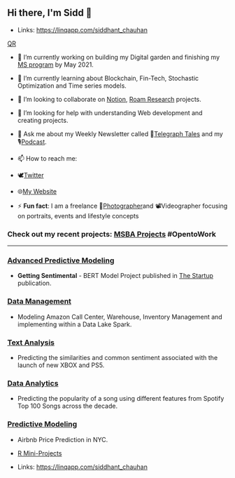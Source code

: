 ## Hi there, I'm Sidd 👋

- Links: https://linqapp.com/siddhant_chauhan

[QR](https://github.com/siddchauhan77/siddchauhan77/blob/main/linq-qrcode.png)


- 🔭 I’m currently working on building my Digital garden and finishing my [MS program](https://www.mccombs.utexas.edu/Master-of-Science-in-Business-Analytics) by May 2021.
- 🌱 I’m currently learning about Blockchain, Fin-Tech, Stochastic Optimization and Time series models.
- 👯 I’m looking to collaborate on [Notion](https://www.notion.so/), [Roam Research](https://roamresearch.com./) projects.
- 🤔 I’m looking for help with understanding Web development and creating projects.
- 💬 Ask me about my Weekly Newsletter called 📧[Telegraph Tales](https://www.getrevue.co/profile/siddhant-chauhan) and my 🎙[Podcast](https://anchor.fm/pure-entropy).
- 📫 How to reach me: 
  
- 🕊[Twitter](https://twitter.com/Sidd_z_chauhan)
- 🌐[My Website](https://www.siddhantchauhan.com/)

- ⚡ **Fun fact**: I am a freelance 📸[Photographer](https://www.instagram.com/sidd_z_chauhan/)and 📽Videographer focusing on portraits, events and lifestyle concepts

### Check out my recent projects: [MSBA Projects](https://github.com/siddchauhan77/MSBA-UT-Austin) #OpentoWork

-------------------------------------------------------------------------------------------------------


### [Advanced Predictive Modeling](https://github.com/siddchauhan77/MSBA-UT-Austin/tree/main/APM(Advanced%20Predictive%20Modeling))
- __Getting Sentimental__ - BERT Model Project published in [The Startup](https://medium.com/swlh/getting-sentimental-34f69910312c) publication.


### [Data Management](https://github.com/siddchauhan77/MSBA-UT-Austin/tree/main/Data%20Management) 
- Modeling Amazon Call Center, Warehouse, Inventory Management and implementing within a Data Lake Spark.

### [Text Analysis](https://github.com/siddchauhan77/MSBA-UT-Austin/tree/main/TextAnalysis) 
- Predicting the similarities and common sentiment associated with the launch of new XBOX and PS5.

### [Data Analytics](https://github.com/siddchauhan77/MSBA-UT-Austin/tree/main/Data%20Analytics%20-%20Summer)

- Predicting the popularity of a song using different features from Spotify Top 100 Songs across the decade.

### [Predictive Modeling](https://github.com/siddchauhan77/MSBA-UT-Austin/tree/main/Predictive%20Modeling%20-Summer)
- Airbnb Price Prediction in NYC.
- [R Mini-Projects](https://github.com/AmberCXX/UTMSBA_STA380_Part2_exercise)


- Links: https://linqapp.com/siddhant_chauhan









